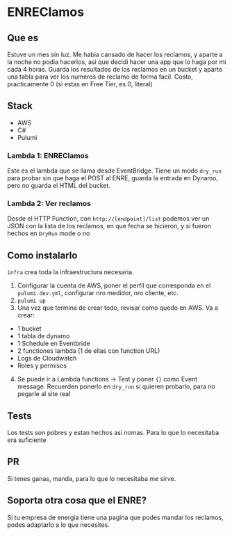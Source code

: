 # ENREClamos

## Que es
Estuve un mes sin luz. Me habia cansado de hacer los reclamos, y aparte a la noche no podia hacerlos, asi que decidi hacer una app que lo haga por mi cada 4 horas. Guarda los resultados de los reclamos en un bucket y aparte una tabla para ver los numeros de reclamo de forma facil. Costo, practicamente 0 (si estas en Free Tier, es 0, literal)

## Stack
- AWS 
- C#
- Pulumi

### Lambda 1: ENREClamos
Este es el lambda que se llama desde EventBridge. Tiene un modo `dry_run` para probar sin que haga el POST al ENRE, guarda la entrada en Dynamo, pero no guarda el HTML del bucket. 

### Lambda 2: Ver reclamos
Desde el HTTP Function, con `http://[endpoint]/list` podemos ver un JSON con la lista de los reclamos, en que fecha se hicieron, y si fueron hechos en `DryRun` mode o no

## Como instalarlo
`infra` crea toda la infraestructura necesaria. 

1. Configurar la cuenta de AWS, poner el perfil que corresponda en el `pulumi.dev.yml`, configurar nro medidor, nro cliente, etc.
2. `pulumi up`
3. Una vez que termina de crear todo, revisar como quedo en AWS. Va a crear:
- 1 bucket
- 1 tabla de dynamo
- 1 Schedule en Eventbride
- 2 functiones lambda (1 de ellas con function URL)
- Logs de Cloudwatch
- Roles y permisos
4. Se puede ir a Lambda functions -> Test y poner `{}` como Event message. Recuerden ponerlo en `dry_run` si quieren probarlo, para no pegarle al site real

## Tests
Los tests son pobres y estan hechos asi nomas. Para lo que lo necesitaba era suficiente

## PR
Si tenes ganas, manda, para lo que lo necesitaba me sirve.

## Soporta otra cosa que el ENRE?
Si tu empresa de energia tiene una pagina que podes mandar los reclamos, podes adaptarlo a lo que necesites. 
